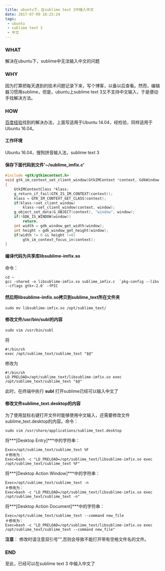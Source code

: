 ```yaml
---
title: ubuntu下，在sublime text 3中输入中文
date: 2017-07-09 16:25:24
tags:
 - ubuntu
 - sublime text 3
 - 中文
---
```


### WHAT
解决在ubuntu下，sublime中无法输入中文的问题

### WHY
因为打算把每天遇到的技术问题记录下来，写个博客，以备以后查看。然而，编辑器习惯用sublime，但是，ubuntu上sublime text 3又不支持中文输入，于是便动手找解决方法。

<!-- more -->

### HOW
[百度经验](http://jingyan.baidu.com/article/f3ad7d0ff8731609c3345b3b.html)找到的解决办法，上面写适用于Ubuntu 14.04，经检验，同样适用于Ubuntu 16.04。

#### 工作环境
Ubuntu 16.04，搜狗拼音输入法，sublime text 3

#### 保存下面代码到文件'~/sublime_imfix.c'
```c
#include <gtk/gtkimcontext.h>
void gtk_im_context_set_client_window(GtkIMContext *context, GdkWindow *window)
{
    GtkIMContextClass *klass;
    g_return_if_fail(GTK_IS_IM_CONTEXT(context));
    klass = GTK_IM_CONTEXT_GET_CLASS(context);
    if(klass->set_client_window)
        klass->set_client_window(context, window);
    g_object_set_data(G_OBJECT(context), "window", window);
    if(!GDK_IS_WINDOW(window))
        return;
    int width = gdk_window_get_width(window);
    int height = gdk_window_get_height(window);
    if(width != 0 && height !=0)
        gtk_im_context_focus_in(context);
}
```

#### 编译代码为共享库libsublime-imfix.so
命令：
```shell
cd ~
gcc -shared -o libsublime-imfix.so sublime_imfix.c  `pkg-config --libs --cflags gtk+-2.0` -fPIC
```

#### 然后将libsublime-imfix.so拷贝到sublime_text所在文件夹
```shell
sudo mv libsublime-imfix.so /opt/sublime_text/
```

#### 修改文件/usr/bin/subl的内容
```shell
sudo vim /usr/bin/subl
```
将

```shell
#!/bin/sh
exec /opt/sublime_text/sublime_text "$@"
```
修改为
```shell
#!/bin/sh
LD_PRELOAD=/opt/sublime_text/libsublime-imfix.so exec /opt/sublime_text/sublime_text "$@"
```

此时，在终端中执行 **subl** 打开sublime已经可以输入中文了

#### 修改文件sublime_text.desktop的内容
为了使用鼠标右键打开文件时能够使用中文输入，还需要修改文件sublime_text.desktop的内容。命令：
```shell
sudo vim /usr/share/applications/sublime_text.desktop
```

将***[Desktop Entry]***中的字符串：
```shell
Exec=/opt/sublime_text/sublime_text %F
＃修改为：
Exec=bash -c "LD_PRELOAD=/opt/sublime_text/libsublime-imfix.so exec /opt/sublime_text/sublime_text %F"
```
将***[Desktop Action Window]***中的字符串：
```shell
Exec=/opt/sublime_text/sublime_text -n
＃修改为：
Exec=bash -c "LD_PRELOAD=/opt/sublime_text/libsublime-imfix.so exec /opt/sublime_text/sublime_text -n"
```
将***[Desktop Action Document]***中的字符串：
```shell
Exec=/opt/sublime_text/sublime_text --command new_file
＃修改为：
Exec=bash -c "LD_PRELOAD=/opt/sublime_text/libsublime-imfix.so exec /opt/sublime_text/sublime_text --command new_file"
```
**注意**：
修改时请注意双引号"",否则会导致不能打开带有空格文件名的文件。

### END
至此，已经可以在sublime text 3 中输入中文了